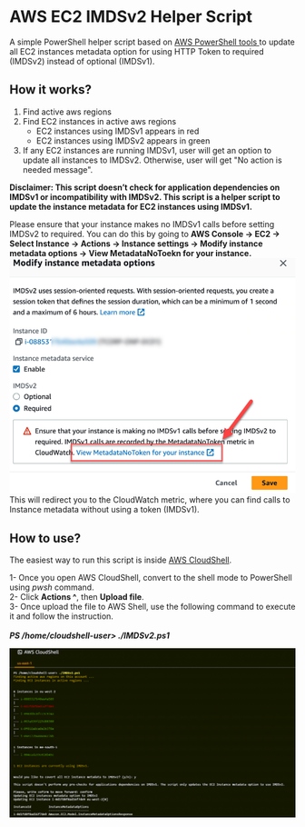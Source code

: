 # AWS EC2 IMDSv2 Helper Script

A simple PowerShell helper script based on [AWS PowerShell tools ](https://docs.aws.amazon.com/powershell/latest/userguide/pstools-getting-set-up-windows.html) to update all EC2 instances metadata option for using HTTP Token to required (IMDSv2) instead of optional (IMDSv1).

## How it works?
1. Find active aws regions
2. Find EC2 instances in active aws regions
   - EC2 instances using IMDSv1 appears in red
   - EC2 instances using IMDSv2 appears in green
3. If any EC2 instances are running IMDSv1, user will get an option to update all instances to IMDSv2. Otherwise, user will get "No action is needed message".

**Disclaimer: This script doesn’t check for application dependencies on IMDSv1 or incompatibility with IMDSv2. This script is a helper script to update the instance metadata for EC2 instances using IMDSv1.**

Please ensure that your instance makes no IMDSv1 calls before setting IMDSv2 to required. You can do this by going to **AWS Console -> EC2 -> Select Instance -> Actions -> Instance settings -> Modify instance metadata options -> View MetadataNoToekn for your instance.**
![AWS IMDSv2 Script](https://github.com/SherifTalaat/AWS_EC2_IMDSv2/blob/main/screenshot2.png?raw=true)
This will redirect you to the CloudWatch metric, where you can find calls to Instance metadata without using a token (IMDSv1).


## How to use?
The easiest way to run this script is inside [AWS CloudShell](https://docs.aws.amazon.com/cloudshell/latest/userguide/working-with-cloudshell.html). <br>

1- Once you open AWS CloudShell, convert to the shell mode to PowerShell using *pwsh* command. <br>
2- Click **Actions ^**, then **Upload file**. <br>
3- Once upload the file to AWS Shell, use the following command to execute it and follow the instruction. <br>
<br>
***PS /home/cloudshell-user> ./IMDSv2.ps1***

![AWS IMDSv2 Script](https://github.com/SherifTalaat/AWS_EC2_IMDSv2/blob/main/screenshot1.png?raw=true)
